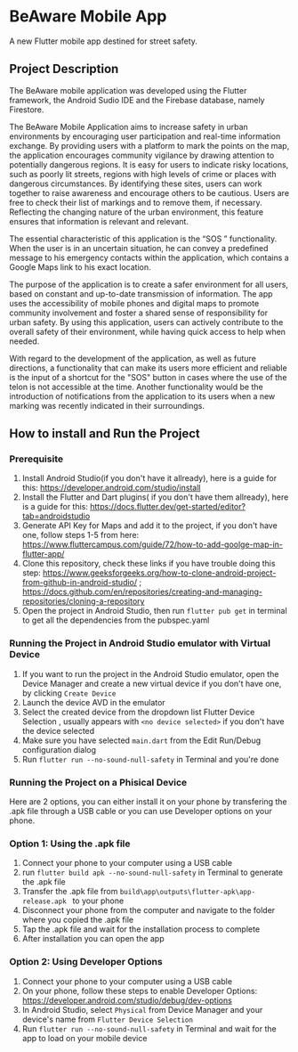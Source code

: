 # BeAware Mobile App

A new Flutter mobile app destined for street safety.

## Project Description

  The BeAware mobile application was developed using the Flutter framework, the Android Sudio IDE and the Firebase database, namely Firestore.
  
  The BeAware Mobile Application aims to increase safety in urban environments by encouraging user participation and real-time information exchange. By providing users with a platform to mark the points on the map, the application encourages community vigilance by drawing attention to potentially dangerous regions. It is easy for users to indicate risky locations, such as poorly lit streets, regions with high levels of crime or places with dangerous circumstances. By identifying these sites, users can work together to raise awareness and encourage others to be cautious. Users are free to check their list of markings and to remove them, if necessary. Reflecting the changing nature of the urban environment, this feature ensures that information is relevant and relevant.

  The essential characteristic of this application is the “SOS ” functionality. When the user is in an uncertain situation, he can convey a predefined message to his emergency contacts within the application, which contains a Google Maps link to his exact location.
  
  The purpose of the application is to create a safer environment for all users, based on constant and up-to-date transmission of information. The app uses the accessibility of mobile phones and digital maps to promote community involvement and foster a shared sense of responsibility for urban safety. By using this application, users can actively contribute to the overall safety of their environment, while having quick access to help when needed.

   With regard to the development of the application, as well as future directions, a functionality that can make its users more efficient and reliable is the input of a shortcut for the "SOS" button in cases where the use of the telon is not accessible at the time. Another functionality would be the introduction of notifications from the application to its users when a new marking was recently indicated in their surroundings.

## How to install and Run the Project

### Prerequisite

1. Install Android Studio(if you don't have it allready), here is a guide for this: https://developer.android.com/studio/install
2. Install the Flutter and Dart plugins( if you don't have them allready), here is a guide for this: https://docs.flutter.dev/get-started/editor?tab=androidstudio
3. Generate API Key for Maps and add it to the project, if you don't have one, follow steps 1-5 from here: https://www.fluttercampus.com/guide/72/how-to-add-goolge-map-in-flutter-app/
5. Clone this repository, check these links if you have trouble doing this step: https://www.geeksforgeeks.org/how-to-clone-android-project-from-github-in-android-studio/ ; 
https://docs.github.com/en/repositories/creating-and-managing-repositories/cloning-a-repository
6. Open the project in Android Studio, then run `flutter pub get` in terminal to get all the dependencies from the pubspec.yaml

### Running the Project in Android Studio emulator with Virtual Device 
   
1. If you want to run the project in the Android Studio emulator, open the Device Manager and create a new virtual device if you don't have one, by clicking `Create Device`
2. Launch the device AVD in the emulator
3. Select the created device from the dropdown list Flutter Device Selection , usually appears with `<no device selected>` if you don't have the device selected
4. Make sure you have selected `main.dart` from the Edit Run/Debug configuration dialog
5. Run `flutter run --no-sound-null-safety` in Terminal and you're done 
   

### Running the Project on a Phisical Device

  Here are 2 options, you can either install it on your phone by transfering the .apk file through a USB cable or you can use Developer options on your phone.

### Option 1: Using the .apk file

1. Connect your phone to your computer using a USB cable
2. run `flutter build apk --no-sound-null-safety` in Terminal to generate the .apk file
3. Transfer the .apk file from `build\app\outputs\flutter-apk\app-release.apk ` to your phone
4. Disconnect your phone from the computer and navigate to the folder where you copied the .apk file
5. Tap the .apk file and wait for the installation process to complete
6. After installation you can open the app

### Option 2: Using Developer Options

1. Connect your phone to your computer using a USB cable
2. On your phone, follow these steps to enable Developer Options: https://developer.android.com/studio/debug/dev-options
3. In Android Studio, select `Physical` from Device Manager and your device's name from `Flutter Device Selection`
4. Run `flutter run --no-sound-null-safety` in Terminal and wait for the app to load on your mobile device 



